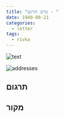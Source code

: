 ```yaml
---
title: "טרם תורגם - "
date: 1940-08-21
categories:
  - letter
tags:
  - rivka
---
```


![text](/pupko-papers/assets/images/1940-08-21-content.jpg)

![addresses](/pupko-papers/assets/images/1940-08-21-addresses.jpg)

## תרגום


## מקור
